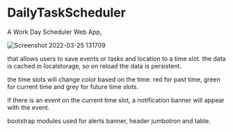 # DailyTaskScheduler

A Work Day Scheduler Web App, 

![Screenshot 2022-03-25 131709](https://user-images.githubusercontent.com/46641259/160041671-3df67692-e9cb-472e-afa9-49b535fe016f.png)

that allows users to save events or tasks and location to a time slot.
the data is cached in localstorage, so on reload the data is persistent.

the time slots will change color based on the time: red for past time, green for current time and grey for future time slots.

if there is an event on the current time slot, a notification banner will appear with the event.

bootstrap modules used for alerts banner, header jumbotron and table.

